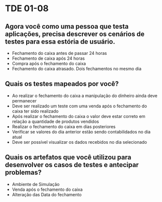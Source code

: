 # TDE 01-08

## Agora você como uma pessoa que testa aplicações, precisa descrever os cenários de testes para essa estória de usuário.

- Fechamento do caixa antes de passar 24 horas
- Fechamento de caixa após 24 horas
- Compra após o fechamento do caixa
- Fechamento do caixa atrasado. Dois fechamentos no mesmo dia

## Quais os testes mapeados por você?

- Ao realizar o fechamento do caixa a manipulação do dinheiro ainda deve permanecer
- Deve ser realizado um teste com uma venda após o fechamento do caixa ter sido realizado
- Após realizar o fechamento do caixa o valor deve estar correto em relação a quantidade de produtos vendidos
- Realizar o fechamento do caixa em dias posteriores
- Verificar se valores do dia anterior estão sendo contabilidados no dia atual
- Deve ser possível visualizar os dados recebidos no dia selecionado

## Quais os artefatos que você utilizou para desenvolver os casos de testes e antecipar problemas?

- Ambiente de Simulação
- Venda após o fechamento do caixa
- Alteração das Data do fechamento